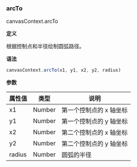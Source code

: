 ### arcTo
canvasContext.arcTo

**定义**

根据控制点和半径绘制圆弧路径。

**语法** 

```javascript
canvasContext.arcTo(x1, y1, x2, y2, radius)
```

**参数**

|属性值	|类型	|说明					|
|---	|---	|---	|
|x1		|Number	|第一个控制点的 x 轴坐标|
|y1		|Number	|第一个控制点的 y 轴坐标|
|x2		|Number	|第二个控制点的 x 轴坐标|
|y2		|Number	|第二个控制点的 y 轴坐标|
|radius	|Number	|圆弧的半径				|
